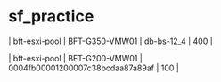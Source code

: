 # sf_practice

| bft-esxi-pool | BFT-G350-VMW01 | db-bs-12_4 | 400 |

| bft-esxi-pool | BFT-G200-VMW01 | 0004fb00001200007c38bcdaa87a89af | 100 |
